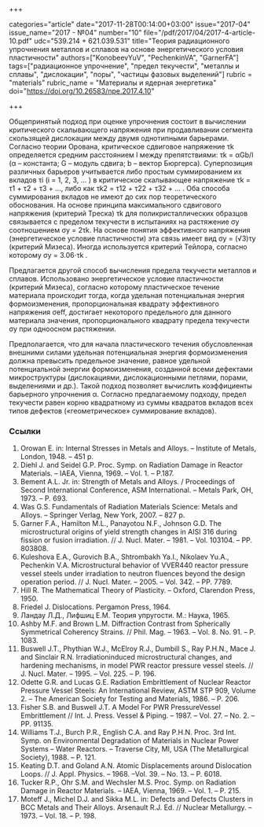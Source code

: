 +++

categories="article"
date="2017-11-28T00:14:00+03:00"
issue="2017-04"
issue_name="2017 - №04"
number="10"
file="/pdf/2017/04/2017-4-article-10.pdf"
udc="539.214 + 621.039.531"
title="Теория радиационного упрочнения металлов и сплавов на основе энергетического условия пластичности"
authors=["KonobeevYuV", "PechenkinVA", "GarnerFA"]
tags=["радиационное упрочнение", "предел текучести", "металлы и сплавы", "дислокации", "поры", "частицы фазовых выделений"]
rubric = "materials"
rubric_name = "Материалы и ядерная энергетика"
doi="https://doi.org/10.26583/npe.2017.4.10"

+++

Общепринятый подход при оценке упрочнения состоит в вычислении критического скалывающего напряжения при продавливании сегмента скользящей дислокации между двумя однотипными барьерами. Согласно теории Орована, критическое сдвиговое напряжение τk определяется средним расстоянием l между препятствиями: τk = αGb/l (α – константа; G – модуль сдвига; b – вектор Бюргерса). Суперпозиция различных барьеров учитывается либо простым суммированием их вкладов τi (i = 1, 2, 3, … ) в критическое скалывающее напряжение τk = τ1 + τ2 + τ3 + …, либо как τk2 = τ12 + τ22 + τ32 + … . Оба способа суммирования вкладов не имеют до сих пор теоретического обоснования. На основе принципа максимального сдвигового напряжения (критерий Треска) τk для поликристаллических образцов связывается с пределом текучести в испытаниях на растяжение σy соотношением σy = 2τk. На основе понятия эффективного напряжения (энергетическое условие пластичности) эта связь имеет вид σy = (√3)τy (критерий Мизеса). Иногда используется критерий Тейлора, согласно которому σy = 3.06⋅τk .

Предлагается другой способ вычисления предела текучести металлов и сплавов. Использовано энергетическое условие пластичности (критерий Мизеса), согласно которому пластическое течение материала происходит тогда, когда удельная потенциальная энергия формоизменения, пропорциональная квадрату эффективного напряжения σeff, достигает некоторого предельного для данного материала значения, пропорционального квадрату предела текучести σy при одноосном растяжении.

Предполагается, что для начала пластического течения обусловленная внешними силами удельная потенциальная энергия формоизменения должна превысить предельное значение, равное удельной потенциальной энергии формоизменения, созданной всеми дефектами микроструктуры (дислокациями, дислокационными петлями, порами, выделениями и др.). Такой подход позволяет вычислить коэффициенты барьерного упрочнения α. Согласно предлагаемому подходу, предел текучести равен корню квадратному из суммы квадратов вкладов всех типов дефектов («геометрическое» суммирование вкладов).

### Ссылки

1. Orowan E. in: Internal Stresses in Metals and Alloys. – Institute of Metals, London, 1948. – 451 p.
2. Diehl J. and Seidel G.P. Proc. Symp. on Radiation Damage in Reactor Materials. – IAEA, Vienna, 1969. – Vol. 1. – P.187.
3. Bement A.L. Jr. in: Strength of Metals and Alloys. / Proceedings of Second International Conference, ASM International. – Metals Park, OH, 1973. – P. 693.
4. Was G.S. Fundamentals of Radiation Materials Science: Metals and Alloys. – Springer Verlag, New York, 2007. – 827 p.
5. Garner F.A., Hamilton M.L., Panayotou N.F., Johnson G.D. The microstructural origins of yield strength changes in AISI 316 during fission or fusion irradiation. // J. Nucl. Mater. – 1981. – Vol. 103104. – PP. 803808.
6. Kuleshova E.A., Gurovich B.A., Shtrombakh Ya.I., Nikolaev Yu.A., Pechenkin V.A. Microstructural behavior of VVER440 reactor pressure vessel steels under irradiation to neutron fluences beyond the design operation period. // J. Nucl. Mater. – 2005. – Vol. 342. – PP. 7789.
7. Hill R. The Mathematical Theory of Plasticity. – Oxford, Clarendon Press, 1950.
8. Friedel J. Dislocations. Pergamon Press, 1964.
9. Ландау Л.Д., Лифшиц Е.М. Теория упругости. М.: Наука, 1965.
10. Ashby M.F. and Brown L.M. Diffraction Contrast from Spherically Symmetrical Coherency Strains. // Phil. Mag. – 1963. – Vol. 8. No. 91. – P. 1083.
11. Buswell J.T., Phythian W.J., МсElroy R.J., Dumbill S., Ray P.H.N., Mace J. and Sinclair R.N. Irradiationinduced microstructural changes, and hardening mechanisms, in model PWR reactor pressure vessel steels. // J. Nucl. Mater. – 1995. – Vol. 225. – P. 196.
12. Odette G.R. and Lucas G.E. Radiation Embrittlement of Nuclear Reactor Pressure Vessel Steels: An International Review, ASTM STP 909, Volume 2. – The American Society for Testing and Materials, 1986. – P. 206.
13. Fisher S.B. and Buswell J.T. A Model For PWR PressureVessel Embrittlement // Int. J. Press. Vessel & Piping. – 1987. – Vol. 27. – No. 2. – PP. 91135.
14. Williams T.J., Burch P.R., English C.A. and Ray P.H.N. Proc. 3rd Int. Symp. on Environmental Degradation of Materials in Nuclear Power Systems – Water Reactors. – Traverse City, MI, USA (The Metallurgical Society), 1988. – P. 121.
15. Keating D.T. and Goland A.N. Atomic Displacements around Dislocation Loops. // J. Appl. Physics. – 1968. –Vol. 39. – No. 13. – P. 6018.
16. Tucker R.P., Ohr S.M. and Wechsler M.S. Proc. Symp. on Radiation Damage in Reactor Materials. – IAEA, Vienna, 1969. – Vol. 1. – P. 215.
17. Moteff J., Michel D.J. and Sikka M.L. in: Defects and Defects Clusters in BCC Metals and Their Alloys. Arsenault R.J. Ed. // Nuclear Metallurgy. – 1973. – Vol. 18. – P. 198.